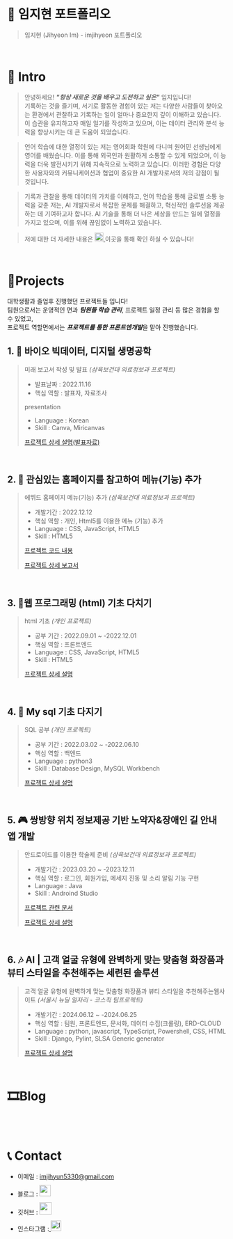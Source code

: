 # 📜 임지현 포트폴리오

> 임지현 (Jihyeon Im) - imjihyeon 포트폴리오

<br />

# 👋 Intro

> 안녕하세요! ***"항상 새로운 것을 배우고 도전하고 싶은"*** 임지입니다!  
>기록하는 것을 즐기며, 서기로 활동한 경험이 있는 저는 다양한 사람들이 찾아오는 환경에서 관찰하고 기록하는 일이 얼마나 중요한지 깊이 이해하고 있습니다. 이 습관을 유지하고자 매일 일기를 작성하고 있으며, 이는 데이터 관리와 분석 능력을 향상시키는 데 큰 도움이 되었습니다.

>언어 학습에 대한 열정이 있는 저는 영어회화 학원에 다니며 원어민 선생님에게 영어를 배웠습니다. 이를 통해 외국인과 원활하게 소통할 수 있게 되었으며, 이 능력을 더욱 발전시키기 위해 지속적으로 노력하고 있습니다. 이러한 경험은 다양한 사용자와의 커뮤니케이션과 협업이 중요한 AI 개발자로서의 저의 강점이 될 것입니다.

>기록과 관찰을 통해 데이터의 가치를 이해하고, 언어 학습을 통해 글로벌 소통 능력을 갖춘 저는, AI 개발자로서 복잡한 문제를 해결하고, 혁신적인 솔루션을 제공하는 데 기여하고자 합니다. AI 기술을 통해 더 나은 세상을 만드는 일에 열정을 가지고 있으며, 이를 위해 끊임없이 노력하고 있습니다.
 
> 저에 대한 더 자세한 내용은 <a href="https://www.notion.so/487791d06d464347ac3d778b4b02fd85"> <img src="https://img.shields.io/badge/-Profile-8AC926?style=for-the-badge" height="20px" style="margin-bottom: -5px" /> </a>이곳을 통해 확인 하실 수 있습니다!

<br />

# 📝Projects
대학생활과 졸업후 진행했던 프로젝트들 입니다!  
팀원으로서는 운영적인 면과 ***팀원들 학습 관리***, 프로젝트 일정 관리 등 많은 경험을 할 수 있었고,  
프로젝트 역할면에서는 ***프로젝트를 통한 프론트엔개발***을 맡아 진행했습니다.

## 1. 🛫 바이오 빅데이터, 디지털 생명공학

> 미래 보고서 작성 및 발표 _(삼육보건대 의료정보과 프로젝트)_
>
> - 발표날짜 : 2022.11.16
> - 핵심 역할 : 발표자, 자료조사
>
> presentation
> - Language : Korean  
> - Skill : Canva, Miricanvas
> 
> [프로젝트 상세 설명(발표자료)](https://file.notion.so/f/f/ed16230d-e4a6-46a7-aa3d-b148d5d8eb78/f26051ee-fa75-44bb-b76f-a148a1e3bb61/%EB%B0%94%EC%9D%B4%EC%98%A4_%EB%B9%85%EB%8D%B0%EC%9D%B4%ED%84%B0_%EB%94%94%EC%A7%80%ED%84%B8_%EC%83%9D%EB%AA%85%EA%B3%B5%ED%95%99_202110585_%EC%9E%84%EC%A7%80%ED%98%84.pdf?id=ba313a04-83b1-41a6-8e3c-e244b2070883&table=block&spaceId=ed16230d-e4a6-46a7-aa3d-b148d5d8eb78&expirationTimestamp=1719187200000&signature=ct74ybjvg3sf2KP8EKcTJMDXXv_6kxM8sxM1PFHf6p0&downloadName=%EB%B0%94%EC%9D%B4%EC%98%A4+%EB%B9%85%EB%8D%B0%EC%9D%B4%ED%84%B0+%EB%94%94%EC%A7%80%ED%84%B8+%EC%83%9D%EB%AA%85%EA%B3%B5%ED%95%99+202110585+%EC%9E%84%EC%A7%80%ED%98%84.pdf)  
>

<br />

## 2. 👞 관심있는 홈페이지를 참고하여 메뉴(기능) 추가

> 에뛰드 홈페이지 메뉴(기능) 추가 _(삼육보건대 의료정보과 프로젝트)_
>
> - 개발기간 : 2022.12.12
> - 핵심 역할 : 개인, Html5를 이용한 메뉴 (기능) 추가
> - Language : CSS, JavaScript, HTML5
> - Skill : HTML5
>
> [프로젝트 코드 내용](https://drive.google.com/drive/folders/1atnH2aplApivub5FhSL1T0W9z2NKfthD?usp=drive_li)
> 
> [프로젝트 상세 보고서](https://file.notion.so/f/f/ed16230d-e4a6-46a7-aa3d-b148d5d8eb78/42796504-96f5-4969-8658-84a47537033d/%EC%9B%B9%ED%94%84%EB%A1%9C%EA%B7%B8%EB%9E%98%EB%B0%8DI_%ED%94%84%EB%A1%9C%EC%A0%9D%ED%8A%B8%EC%96%91%EC%8B%9D_(202110585_%EC%9E%84%EC%A7%80%ED%98%84).pdf?id=943a73ca-9954-4c5d-ba79-ca14980e0fd6&table=block&spaceId=ed16230d-e4a6-46a7-aa3d-b148d5d8eb78&expirationTimestamp=1719187200000&signature=NDEPY3By0tkjvceZIAZ3fZD25DElH83uSPk_jpE9Z7E&downloadName=%EC%9B%B9%ED%94%84%EB%A1%9C%EA%B7%B8%EB%9E%98%EB%B0%8DI_%ED%94%84%EB%A1%9C%EC%A0%9D%ED%8A%B8%EC%96%91%EC%8B%9D+%28202110585+%EC%9E%84%EC%A7%80%ED%98%84%29.pdf)

<br />

## 3. 🍻웹 프로그래밍 (html) 기초 다치기

> html 기초 _(개인 프로젝트)_
>
> - 공부 기간 : 2022.09.01 ~ -2022.12.01
> - 핵심 역할 : 프론트엔드 
> - Language : CSS, JavaScript, HTML5
> - Skill : HTML5
>
> [프로젝트 상세 설명](https://drive.google.com/drive/folders/1p5yvNUUwRQ23aMsvvrVzazyoNfaNzqju?usp=drive_link)

<br />

## 4. 👊 My sql 기초 다지기

> SQL 공부 _(개인 프로젝트)_
>
> - 공부 기간 : 2022.03.02 ~ -2022.06.10
> - 핵심 역할 : 백엔드
> - Language : python3   
> - Skill : Database Design, MySQL Workbench
>
> [프로젝트 상세 설명](https://drive.google.com/drive/folders/1W13DNnPfOgbUs3WCFRmkO--xDC7zFFmh?usp=drive_link)

<br />

## 5. 🎮 쌍방향 위치 정보제공 기반 노약자&장애인 길 안내 앱 개발 

> 안드로이드를 이용한 학술제 준비 _(삼육보건대 의료정보과 프로젝트)_
>
> - 개발기간 : 2023.03.20 ~ -2023.12.11
> - 핵심 역할 : 로그인, 회원가입, 메세지 진동 및 소리 알림 기능 구현
> - Language : Java
> - Skill : Androind Studio
>
>[프로젝트 관련 문서](https://www.notion.so/I-89848e25f5bf49ed84a4cd446250b4f0?pvs=4)
> 
>[프로젝트 상세 설명](https://www.notion.so/II-234fbc44f2ce4d8d8e04b46d89886e90?pvs=4)

<br />

## 6. 🎶 AI | 고객 얼굴 유형에 완벽하게 맞는 맞춤형 화장품과 뷰티 스타일을 추천해주는 세련된 솔루션

> 고객 얼굴 유형에 완벽하게 맞는 맞춤형 화장품과 뷰티 스타일을 추천해주는웹사이트 _(서울시 뉴딜 일자리 - 코스칙 팀프로젝트)_
>
> - 개발기간 : 2024.06.12 ~ -2024.06.25
> - 핵심 역할 : 팀원, 프론트엔드, 문서화, 데이터 수집(크롤링), ERD-CLOUD
> - Language : python, javascript, TypeScript, Powershell, CSS, HTML 
> - Skill : Django, Pylint, SLSA Generic generator
>
> [프로젝트 상세 설명](https://github.com/Koalajuni/CosChic/tree/main)


<br />

# 🎞Blog

<br />
<br />

# 📞 Contact

- 이메일 : imjihyun5330@gmail.com
- 블로그 : <a href="https://blog.naver.com/imjihyoun02">
  <img src="https://user-images.githubusercontent.com/68724828/185885678-8f619bfa-1160-4bb4-a026-f758a4014f82.png" height="26px" style="margin-top: 10px" />
  </a>
- 깃허브 : <a href="https://github.com/imj1hye0n">
  <img src="https://user-images.githubusercontent.com/68724828/185908612-22f4d219-78a7-4de7-bb02-deecaa63bffa.png" height="28px" style="margin-top: 10px" />
  </a>
- 인스타그램 :<a href="https://www.instagram.com/imj1hye0n/">
  <img src="https://user-images.githubusercontent.com/1569988/159397141-21463bc2-2acf-416b-aa15-235664556f34.png" alt="Instagram" height="24px" style="margin-top: 10px;" />
</a>

